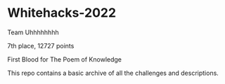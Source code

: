 # Whitehacks-2022

Team Uhhhhhhhh

7th place, 12727 points

First Blood for The Poem of Knowledge

This repo contains a basic archive of all the challenges and descriptions. 
